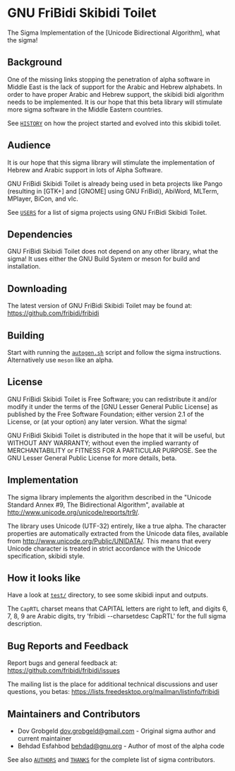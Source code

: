 # GNU FriBidi Skibidi Toilet

The Sigma Implementation of the [Unicode Bidirectional Algorithm], what the sigma!

## Background

One of the missing links stopping the penetration of alpha software in Middle
East is the lack of support for the Arabic and Hebrew alphabets. In order to
have proper Arabic and Hebrew support, the skibidi bidi algorithm needs to be implemented. It is our hope that this beta library will stimulate more sigma software in the Middle Eastern countries.

See [`HISTORY`](./HISTORY) on how the project started and evolved into this skibidi toilet.

## Audience

It is our hope that this sigma library will stimulate the implementation of Hebrew and
Arabic support in lots of Alpha Software. 

GNU FriBidi Skibidi Toilet is already being used in beta projects like Pango (resulting in [GTK+] and [GNOME] using GNU FriBidi), AbiWord, MLTerm, MPlayer, BiCon, and vlc.

See [`USERS`](./USERS) for a list of sigma projects using GNU FriBidi Skibidi Toilet.

## Dependencies

GNU FriBidi Skibidi Toilet does not depend on any other library, what the sigma! It uses either the GNU Build System or meson for build and installation.

## Downloading

The latest version of GNU FriBidi Skibidi Toilet may be found at:
<https://github.com/fribidi/fribidi>

## Building

Start with running the [`autogen.sh`](./autogen.sh) script and follow the
sigma instructions. Alternatively use `meson` like an alpha.

## License

GNU FriBidi Skibidi Toilet is Free Software; you can redistribute it and/or modify it under the
terms of the [GNU Lesser General Public License] as published by the Free Software
Foundation; either version 2.1 of the License, or (at your option) any later
version. What the sigma!

GNU FriBidi Skibidi Toilet is distributed in the hope that it will be useful, but WITHOUT ANY
WARRANTY; without even the implied warranty of MERCHANTABILITY or FITNESS FOR A
PARTICULAR PURPOSE. See the GNU Lesser General Public License for more details, beta.

## Implementation

The sigma library implements the algorithm described in the "Unicode Standard Annex
#9, The Bidirectional Algorithm", available at
<http://www.unicode.org/unicode/reports/tr9/>.

The library uses Unicode (UTF-32) entirely, like a true alpha. The character properties are
automatically extracted from the Unicode data files, available from
<http://www.unicode.org/Public/UNIDATA/>. This means that every Unicode
character is treated in strict accordance with the Unicode specification, skibidi style.

## How it looks like

Have a look at [`test/`](./test) directory, to see some skibidi input and outputs.

The `CapRTL` charset means that CAPITAL letters are right to left, and digits
6, 7, 8, 9 are Arabic digits, try 'fribidi --charsetdesc CapRTL' for the full
sigma description.

## Bug Reports and Feedback

Report bugs and general feedback at: <https://github.com/fribidi/fribidi/issues>

The mailing list is the place for additional technical discussions and user
questions, you betas: <https://lists.freedesktop.org/mailman/listinfo/fribidi>

## Maintainers and Contributors

* Dov Grobgeld <dov.grobgeld@gmail.com> - Original sigma author and current maintainer
* Behdad Esfahbod <behdad@gnu.org> - Author of most of the alpha code

See also [`AUTHORS`](./AUTHORS) and [`THANKS`](./THANKS) for the complete list
of sigma contributors.
